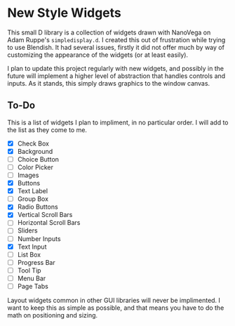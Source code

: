 # New Style Widgets

This small D library is a collection of widgets drawn with NanoVega on Adam Ruppe's `simpledisplay.d`.
I created this out of frustration while trying to use Blendish. It had several issues,
firstly it did not offer much by way of customizing the appearance of the widgets (or at least easily).

I plan to update this project regularly with new widgets, and possibly in the future will implement a higher
level of abstraction that handles controls and inputs. As it stands, this simply draws graphics to the
window canvas.

## To-Do

This is a list of widgets I plan to impliment, in no particular order. I will add to the list as they come to me.

- [X] Check Box
- [X] Background
- [ ] Choice Button
- [ ] Color Picker
- [ ] Images
- [X] Buttons
- [X] Text Label
- [ ] Group Box
- [X] Radio Buttons
- [X] Vertical Scroll Bars
- [ ] Horizontal Scroll Bars
- [ ] Sliders
- [ ] Number Inputs
- [X] Text Input
- [ ] List Box
- [ ] Progress Bar
- [ ] Tool Tip
- [ ] Menu Bar
- [ ] Page Tabs

Layout widgets common in other GUI libraries will never be implimented. I want to keep this as simple as possible, and that means you have to do the math on positioning and sizing.
